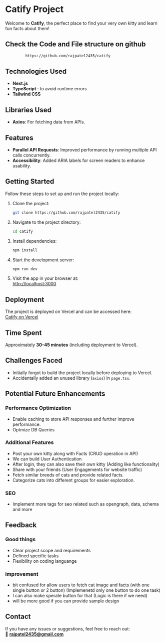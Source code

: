 
# Catify Project  

Welcome to **Catify**, the perfect place to find your very own kitty and learn fun facts about them! 

## Check the Code and File structure on github
   ```bash  
            https://github.com/rajpatel2435/catify  
   ```  

## Technologies Used  
- **Next.js**  
- **TypeScript** : to avoid runtime errors
- **Tailwind CSS**  

## Libraries Used  
- **Axios**: For fetching data from APIs.  

## Features  
- **Parallel API Requests**: Improved performance by running multiple API calls concurrently.  
- **Accessibility**: Added ARIA labels for screen readers to enhance usability.  

## Getting Started  
Follow these steps to set up and run the project locally:  

1. Clone the project:  
   ```bash  
   git clone https://github.com/rajpatel2435/catify  
   ```  

2. Navigate to the project directory:  
   ```bash  
   cd catify  
   ```  

3. Install dependencies:  
   ```bash  
   npm install  
   ```  

4. Start the development server:  
   ```bash  
   npm run dev  
   ```  

5. Visit the app in your browser at:  
   [http://localhost:3000](http://localhost:3000)  

## Deployment  
The project is deployed on Vercel and can be accessed here:  
[Catify on Vercel](https://catify-one.vercel.app/)  

## Time Spent  
Approximately **30–45 minutes** (including deployment to Vercel).  

## Challenges Faced  
- Initially forgot to build the project locally before deploying to Vercel.  
- Accidentally added an unused library (`axios`) in `page.tsx`.  

## Potential Future Enhancements  

### Performance Optimization
- Enable caching to store API responses and further improve performance. 
- Optmize DB Queries

### Additional Features
- Post your own kitty along with Facts (CRUD operation in API)
- We can build User Authentication
- After login, they can also save their own kitty (Adding like functionality)
- Share with your friends (User Engagements for website traffic)
- Fetch similar breeds of cats and provide related facts.  
- Categorize cats into different groups for easier exploration.   

### SEO 
- Implement more tags for seo related such as opengraph, data, schema and more

## Feedback

### Good things
- Clear project scope and requirements 
- Defined specific tasks
- Flexibility on coding languange


### improvement
- bit confused for allow users to fetch cat image and facts (with one single button or 2 button) (Implemenetd only one button to do one task)
- I can also make sperate button for that (Logic is there if we need)
- will be more good if you can provide sample design


## Contact  
If you have any issues or suggestions, feel free to reach out:  
📧 **rajpatel2435@gmail.com**  
